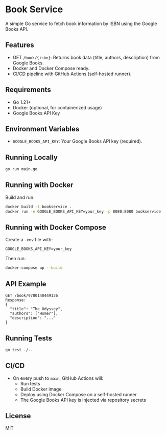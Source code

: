 # Book Service

A simple Go service to fetch book information by ISBN using the Google Books API.

## Features
- GET `/book/{isbn}`: Returns book data (title, authors, description) from Google Books.
- Docker and Docker Compose ready.
- CI/CD pipeline with GitHub Actions (self-hosted runner).

## Requirements
- Go 1.21+
- Docker (optional, for containerized usage)
- Google Books API Key

## Environment Variables
- `GOOGLE_BOOKS_API_KEY`: Your Google Books API key (required).

## Running Locally
```sh
go run main.go
```

## Running with Docker
Build and run:
```sh
docker build -t bookservice .
docker run -e GOOGLE_BOOKS_API_KEY=your_key -p 8080:8080 bookservice
```

## Running with Docker Compose
Create a `.env` file with:
```
GOOGLE_BOOKS_API_KEY=your_key
```
Then run:
```sh
docker-compose up --build
```

## API Example
```
GET /book/9780140449136
Response:
{
  "title": "The Odyssey",
  "authors": ["Homer"],
  "description": "..."
}
```

## Running Tests
```sh
go test ./...
```

## CI/CD
- On every push to `main`, GitHub Actions will:
  - Run tests
  - Build Docker image
  - Deploy using Docker Compose on a self-hosted runner
  - The Google Books API key is injected via repository secrets

## License
MIT 